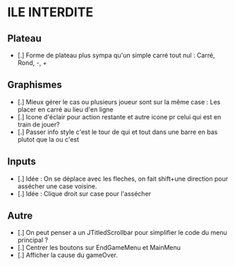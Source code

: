 # ILE INTERDITE

## Plateau

- [.] Forme de plateau plus sympa qu'un simple carré tout nul : Carré, Rond, -, +

## Graphismes

- [.] Mieux gérer le cas ou plusieurs joueur sont sur la même case : Les placer en carré au lieu d'en ligne
- [.] Icone d'éclair pour action restante et autre icone pr celui qui est en train de jouer?
- [.] Passer info style c'est le tour de qui et tout dans une barre en bas plutot que la ou c'est

## Inputs

- [.] Idée : On se déplace avec les fleches, on fait shift+une direction pour assécher une case voisine.
- [.] Idée : Clique droit sur case pour l'assécher

## Autre

- [.] On peut penser a un JTitledScrollbar pour simplifier le code du menu principal ?
- [.] Centrer les boutons sur EndGameMenu et MainMenu
- [.] Afficher la cause du gameOver.

